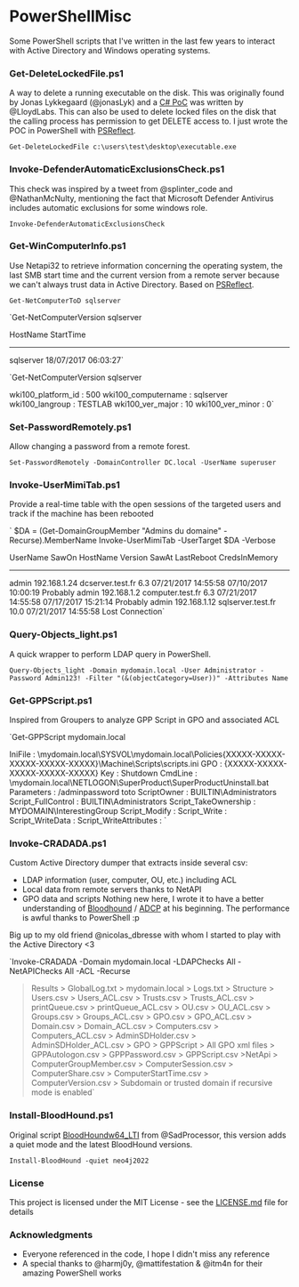# PowerShellMisc

Some PowerShell scripts that I've written in the last few years to interact with Active Directory and Windows operating systems.

### Get-DeleteLockedFile.ps1

A way to delete a running executable on the disk. This was originally found by Jonas Lykkegaard (@jonasLyk) and a [C# PoC](https://github.com/LloydLabs/delete-self-poc) was written by @LloydLabs. This can also be used to delete locked files on the disk that the calling process has permission to get DELETE access to. I just wrote the POC in PowerShell with [PSReflect](https://github.com/mattifestation/PSReflect).

`Get-DeleteLockedFile c:\users\test\desktop\executable.exe`

### Invoke-DefenderAutomaticExclusionsCheck.ps1

This check was inspired by a tweet from @splinter_code and @NathanMcNulty, mentioning the fact that Microsoft Defender Antivirus includes automatic exclusions for some windows role.

`Invoke-DefenderAutomaticExclusionsCheck`

### Get-WinComputerInfo.ps1

Use Netapi32 to retrieve information concerning the operating system, the last SMB start time and the current version from a remote server because we can't always trust data in Active Directory. Based on [PSReflect](https://github.com/mattifestation/PSReflect).

`Get-NetComputerToD sqlserver`

`Get-NetComputerVersion sqlserver

HostName      StartTime
--------      ---------
sqlserver     18/07/2017 06:03:27`

`Get-NetComputerVersion sqlserver

wki100_platform_id  : 500
wki100_computername : sqlserver
wki100_langroup     : TESTLAB
wki100_ver_major    : 10
wki100_ver_minor    : 0`

### Set-PasswordRemotely.ps1

Allow changing a password from a remote forest.

`Set-PasswordRemotely -DomainController DC.local -UserName superuser`

### Invoke-UserMimiTab.ps1

Provide a real-time table with the open sessions of the targeted users and track if the machine has been rebooted

`
$DA = (Get-DomainGroupMember "Admins du domaine" -Recurse).MemberName
Invoke-UserMimiTab -UserTarget $DA -Verbose

UserName      SawOn          HostName                Version     SawAt               LastReboot          CredsInMemory
--------      -----          --------                -------     -----               ----------          -------------
admin         192.168.1.24   dcserver.test.fr        6.3         07/21/2017 14:55:58 07/10/2017 10:00:19 Probably
admin         192.168.1.2    computer.test.fr        6.3         07/21/2017 14:55:58 07/17/2017 15:21:14 Probably
admin         192.168.1.12   sqlserver.test.fr       10.0        07/21/2017 14:55:58                     Lost Connection`

### Query-Objects_light.ps1

A quick wrapper to perform LDAP query in PowerShell.

`Query-Objects_light -Domain mydomain.local -User Administrator -Password Admin123! -Filter "(&(objectCategory=User))" -Attributes Name`

### Get-GPPScript.ps1

Inspired from Groupers to analyze GPP Script in GPO and associated ACL

`Get-GPPScript mydomain.local

IniFile                : \\mydomain.local\SYSVOL\mydomain.local\Policies\{XXXXX-XXXXX-XXXXX-XXXXX-XXXXX}\Machine\Scripts\scripts.ini
GPO                    : {XXXXX-XXXXX-XXXXX-XXXXX-XXXXX}
Key                    : Shutdown
CmdLine                : \\mydomain.local\NETLOGON\SuperProduct\SuperProductUninstall.bat
Parameters             : /adminpassword toto
ScriptOwner            : BUILTIN\Administrators
Script_FullControl     : BUILTIN\Administrators
Script_TakeOwnership   : MYDOMAIN\InterestingGroup
Script_Modify          : 
Script_Write           :
Script_WriteData       :
Script_WriteAttributes :
`

### Invoke-CRADADA.ps1

Custom Active Directory dumper that extracts inside several csv:
- LDAP information (user, computer, OU, etc.) including ACL
- Local data from remote servers thanks to NetAPI
- GPO data and scripts
Nothing new here, I wrote it to have a better understanding of [Bloodhound](https://github.com/BloodHoundAD/BloodHound) / [ADCP](https://github.com/ANSSI-FR/AD-control-paths) at his beginning. The performance is awful thanks to PowerShell :p

Big up to my old friend @nicolas_dbresse with whom I started to play with the Active Directory <3

`Invoke-CRADADA -Domain mydomain.local -LDAPChecks All -NetAPIChecks All -ACL -Recurse

> Results
	> GlobalLog.txt
	> mydomain.local
		> Logs.txt
		> Structure
			> Users.csv
			> Users_ACL.csv
			> Trusts.csv
			> Trusts_ACL.csv
			> printQueue.csv
			> printQueue_ACL.csv
			> OU.csv
			> OU_ACL.csv
			> Groups.csv
			> Groups_ACL.csv
			> GPO.csv
			> GPO_ACL.csv
			> Domain.csv
			> Domain_ACL.csv
			> Computers.csv
			> Computers_ACL.csv
			> AdminSDHolder.csv
			> AdminSDHolder_ACL.csv
		> GPO
			> GPPScript
			> All GPO xml files
			> GPPAutologon.csv
			> GPPPassword.csv
			> GPPScript.csv
		>NetApi
			> ComputerGroupMember.csv
			> ComputerSession.csv
			> ComputerShare.csv
			> ComputerStartTime.csv
			> ComputerVersion.csv
	> Subdomain or trusted domain if recursive mode is enabled`

### Install-BloodHound.ps1

Original script [BloodHoundw64_LTI](https://github.com/SadProcessor/SomeStuff/blob/master/BloodHoundw64_LTI.ps1) from @SadProcessor, this version adds a quiet mode and the latest BloodHound versions.

`Install-BloodHound -quiet neo4j2022`

### License
 
This project is licensed under the MIT License - see the [LICENSE.md](LICENSE.md) file for details
 
### Acknowledgments
 
* Everyone referenced in the code, I hope I didn't miss any reference
* A special thanks to @harmj0y, @mattifestation & @itm4n for their amazing PowerShell works 